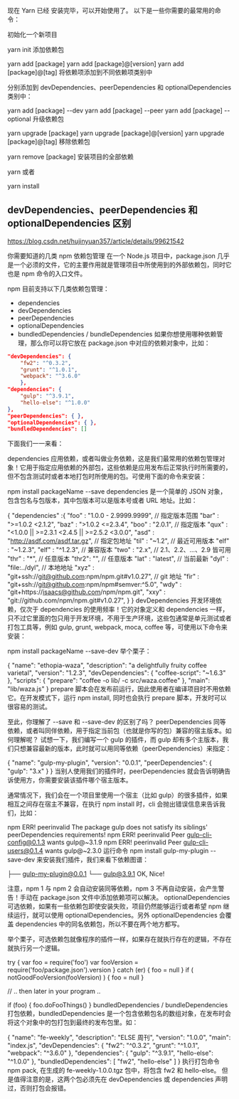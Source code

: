 现在 Yarn 已经 安装完毕，可以开始使用了。 以下是一些你需要的最常用的命令：

初始化一个新项目

yarn init
添加依赖包

yarn add [package]
yarn add [package]@[version]
yarn add [package]@[tag]
将依赖项添加到不同依赖项类别中

分别添加到 devDependencies、peerDependencies 和 optionalDependencies 类别中：

yarn add [package] --dev
yarn add [package] --peer
yarn add [package] --optional
升级依赖包

yarn upgrade [package]
yarn upgrade [package]@[version]
yarn upgrade [package]@[tag]
移除依赖包

yarn remove [package]
安装项目的全部依赖

yarn
或者

yarn install

## devDependencies、peerDependencies 和 optionalDependencies 区别

https://blog.csdn.net/hujinyuan357/article/details/99621542

你需要知道的几类 npm 依赖包管理
在一个 Node.js 项目中，package.json 几乎是一个必须的文件，它的主要作用就是管理项目中所使用到的外部依赖包，同时它也是 npm 命令的入口文件。

npm 目前支持以下几类依赖包管理：

- dependencies
- devDependencies
- peerDependencies
- optionalDependencies
- bundledDependencies / bundleDependencies
  如果你想使用哪种依赖管理，那么你可以将它放在 package.json 中对应的依赖对象中，比如：

```json
"devDependencies": {
    "fw2": "^0.3.2",
    "grunt": "^1.0.1",
    "webpack": "^3.6.0"
    },
"dependencies": {
    "gulp": "^3.9.1",
    "hello-else": "^1.0.0"
},
"peerDependencies": { },
"optionalDependencies": { },
"bundledDependencies": []
```

下面我们一一来看：

dependencies
应用依赖，或者叫做业务依赖，这是我们最常用的依赖包管理对象！它用于指定应用依赖的外部包，这些依赖是应用发布后正常执行时所需要的，但不包含测试时或者本地打包时所使用的包。可使用下面的命令来安装：

npm install packageName --save
dependencies 是一个简单的 JSON 对象，包含包名与包版本，其中包版本可以是版本号或者 URL 地址。比如：

{
"dependencies" :{
"foo" : "1.0.0 - 2.9999.9999", // 指定版本范围
"bar" : ">=1.0.2 <2.1.2",
"baz" : ">1.0.2 <=2.3.4",
"boo" : "2.0.1", // 指定版本
"qux" : "<1.0.0 || >=2.3.1 <2.4.5 || >=2.5.2 <3.0.0",
"asd" : "http://asdf.com/asdf.tar.gz", // 指定包地址
"til" : "~1.2", // 最近可用版本
"elf" : "~1.2.3",
"elf" : "^1.2.3", // 兼容版本
"two" : "2.x", // 2.1、2.2、...、2.9 皆可用
"thr" : "\*", // 任意版本
"thr2": "", // 任意版本
"lat" : "latest", // 当前最新
"dyl" : "file:../dyl", // 本地地址
"xyz" : "git+ssh://git@github.com:npm/npm.git#v1.0.27", // git 地址
"fir" : "git+ssh://git@github.com:npm/npm#semver:^5.0",
"wdy" : "git+https://isaacs@github.com/npm/npm.git",
"xxy" : "git://github.com/npm/npm.git#v1.0.27",
}
}
devDependencies
开发环境依赖，仅次于 dependencies 的使用频率！它的对象定义和 dependencies 一样，只不过它里面的包只用于开发环境，不用于生产环境，这些包通常是单元测试或者打包工具等，例如 gulp, grunt, webpack, moca, coffee 等，可使用以下命令来安装：

npm install packageName --save-dev
举个栗子：

{ "name": "ethopia-waza",
"description": "a delightfully fruity coffee varietal",
"version": "1.2.3",
"devDependencies": {
"coffee-script": "~1.6.3"
},
"scripts": {
"prepare": "coffee -o lib/ -c src/waza.coffee"
},
"main": "lib/waza.js"
}
prepare 脚本会在发布前运行，因此使用者在编译项目时不用依赖它。在开发模式下，运行 npm install, 同时也会执行 prepare 脚本，开发时可以很容易的测试。

至此，你理解了 --save 和 --save-dev 的区别了吗？
peerDependencies
同等依赖，或者叫同伴依赖，用于指定当前包（也就是你写的包）兼容的宿主版本。如何理解呢？ 试想一下，我们编写一个 gulp 的插件，而 gulp 却有多个主版本，我们只想兼容最新的版本，此时就可以用同等依赖（peerDependencies）来指定：

{
"name": "gulp-my-plugin",
"version": "0.0.1",
"peerDependencies": {
"gulp": "3.x"
}
}
当别人使用我们的插件时，peerDependencies 就会告诉明确告诉使用方，你需要安装该插件哪个宿主版本。

通常情况下，我们会在一个项目里使用一个宿主（比如 gulp）的很多插件，如果相互之间存在宿主不兼容，在执行 npm install 时，cli 会抛出错误信息来告诉我们，比如：

npm ERR! peerinvalid The package gulp does not satisfy its siblings' peerDependencies requirements!
npm ERR! peerinvalid Peer gulp-cli-config@0.1.3 wants gulp@~3.1.9
npm ERR! peerinvalid Peer gulp-cli-users@0.1.4 wants gulp@~2.3.0
运行命令 npm install gulp-my-plugin --save-dev 来安装我们插件，我们来看下依赖图谱：

├── gulp-my-plugin@0.0.1
└── gulp@3.9.1
OK, Nice!

注意，npm 1 与 npm 2 会自动安装同等依赖，npm 3 不再自动安装，会产生警告！手动在 package.json 文件中添加依赖项可以解决。
optionalDependencies
可选依赖，如果有一些依赖包即使安装失败，项目仍然能够运行或者希望 npm 继续运行，就可以使用 optionalDependencies。另外 optionalDependencies 会覆盖 dependencies 中的同名依赖包，所以不要在两个地方都写。

举个栗子，可选依赖包就像程序的插件一样，如果存在就执行存在的逻辑，不存在就执行另一个逻辑。

try {
var foo = require('foo')
var fooVersion = require('foo/package.json').version
} catch (er) {
foo = null
}
if ( notGoodFooVersion(fooVersion) ) {
foo = null
}

// .. then later in your program ..

if (foo) {
foo.doFooThings()
}
bundledDependencies / bundleDependencies
打包依赖，bundledDependencies 是一个包含依赖包名的数组对象，在发布时会将这个对象中的包打包到最终的发布包里。如：

{
"name": "fe-weekly",
"description": "ELSE 周刊",
"version": "1.0.0",
"main": "index.js",
"devDependencies": {
"fw2": "^0.3.2",
"grunt": "^1.0.1",
"webpack": "^3.6.0"
},
"dependencies": {
"gulp": "^3.9.1",
"hello-else": "^1.0.0"
},
"bundledDependencies": [
"fw2",
"hello-else"
]
}
执行打包命令 npm pack, 在生成的 fe-weekly-1.0.0.tgz 包中，将包含 fw2 和 hello-else。 但是值得注意的是，这两个包必须先在 devDependencies 或 dependencies 声明过，否则打包会报错。
